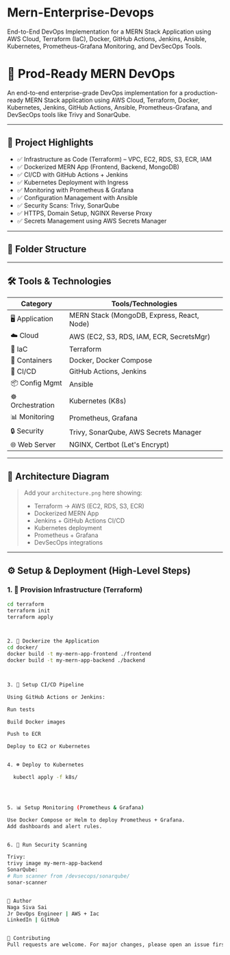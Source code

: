 # Mern-Enterprise-Devops
End-to-End DevOps Implementation for a MERN Stack Application using AWS Cloud, Terraform (IaC), Docker, GitHub Actions, Jenkins, Ansible, Kubernetes, Prometheus-Grafana Monitoring, and DevSecOps Tools.

# 🚀 Prod-Ready MERN DevOps

An end-to-end enterprise-grade DevOps implementation for a production-ready MERN Stack application using AWS Cloud, Terraform, Docker, Kubernetes, Jenkins, GitHub Actions, Ansible, Prometheus-Grafana, and DevSecOps tools like Trivy and SonarQube.

---

## 📌 Project Highlights

- ✅ Infrastructure as Code (Terraform) – VPC, EC2, RDS, S3, ECR, IAM
- ✅ Dockerized MERN App (Frontend, Backend, MongoDB)
- ✅ CI/CD with GitHub Actions + Jenkins
- ✅ Kubernetes Deployment with Ingress
- ✅ Monitoring with Prometheus & Grafana
- ✅ Configuration Management with Ansible
- ✅ Security Scans: Trivy, SonarQube
- ✅ HTTPS, Domain Setup, NGINX Reverse Proxy
- ✅ Secrets Management using AWS Secrets Manager

---

## 📁 Folder Structure


---

## 🛠️ Tools & Technologies

| Category          | Tools/Technologies                          |
|------------------|---------------------------------------------|
| 🖥️ Application     | MERN Stack (MongoDB, Express, React, Node)  |
| ☁️ Cloud          | AWS (EC2, S3, RDS, IAM, ECR, SecretsMgr)   |
| 🧱 IaC            | Terraform                                   |
| 🐳 Containers     | Docker, Docker Compose                      |
| 🚀 CI/CD         | GitHub Actions, Jenkins                     |
| 📦 Config Mgmt    | Ansible                                     |
| ☸️ Orchestration  | Kubernetes (K8s)                             |
| 📊 Monitoring     | Prometheus, Grafana                         |
| 🔒 Security       | Trivy, SonarQube, AWS Secrets Manager       |
| 🌐 Web Server     | NGINX, Certbot (Let's Encrypt)              |

---

## 📐 Architecture Diagram

> Add your `architecture.png` here showing:
> - Terraform → AWS (EC2, RDS, S3, ECR)
> - Dockerized MERN App
> - Jenkins + GitHub Actions CI/CD
> - Kubernetes deployment
> - Prometheus + Grafana
> - DevSecOps integrations

---

## ⚙️ Setup & Deployment (High-Level Steps)

### 1. 🧱 Provision Infrastructure (Terraform)
```bash
cd terraform
terraform init
terraform apply



2. 🐳 Dockerize the Application
cd docker/
docker build -t my-mern-app-frontend ./frontend
docker build -t my-mern-app-backend ./backend



3. 🚀 Setup CI/CD Pipeline

Using GitHub Actions or Jenkins:

Run tests

Build Docker images

Push to ECR

Deploy to EC2 or Kubernetes


4. ☸️ Deploy to Kubernetes

  kubectl apply -f k8s/




5. 📊 Setup Monitoring (Prometheus & Grafana)

Use Docker Compose or Helm to deploy Prometheus + Grafana.
Add dashboards and alert rules.


6. 🔐 Run Security Scanning

Trivy:
trivy image my-mern-app-backend
SonarQube:
# Run scanner from /devsecops/sonarqube/
sonar-scanner


🧠 Author
Naga Siva Sai 
Jr DevOps Engineer | AWS + Iac 
LinkedIn | GitHub


📢 Contributing
Pull requests are welcome. For major changes, please open an issue first to discuss what you would like to change.




